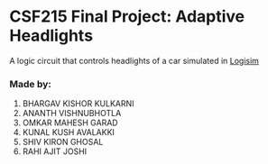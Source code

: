 # CSF215 Final Project: Adaptive Headlights
A logic circuit that controls headlights of a car simulated in [Logisim](http://www.cburch.com/logisim/)

### Made by:
1. BHARGAV KISHOR KULKARNI
2. ANANTH VISHNUBHOTLA  
3. OMKAR MAHESH GARAD
4. KUNAL KUSH AVALAKKI
5. SHIV KIRON GHOSAL
6. RAHI AJIT JOSHI
